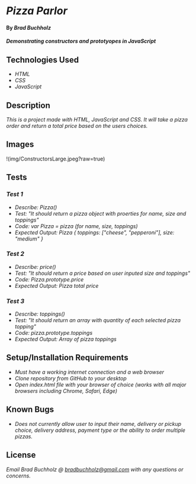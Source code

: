 # _Pizza Parlor_

#### By _**Brad Buchholz**_

#### _Demonstrating constructors and prototyopes in JavaScript_
## Technologies Used

* _HTML_
* _CSS_
* _JavaScript_

## Description

_This is a project made with HTML, JavaScript and CSS. It will take a pizza order and return a total price based on the users choices._

## Images
!(img/ConstructorsLarge.jpeg?raw=true)
## Tests

### _Test 1_
* _Describe: Pizza()_
* _Test: "It should return a pizza object with proerties for name, size and toppings"_
* _Code: var Pizza = pizza (for name, size, toppings)_
* _Expected Output: Pizza { toppings: ["cheese", "pepperoni"], size: "medium" }_
### _Test 2_
* _Describe: price()_
* _Test: "It should return a price based on user inputed size and toppings"_
* _Code: Pizza.prototype.price_
* _Expected Output: Pizza total price_
### _Test 3_
* _Describe: toppings()_
* _Test: "It should return an array with quantity of each selected pizza topping"_
* _Code: pizza.prototype.toppings_
* _Expected Output: Array of pizza toppings_

## Setup/Installation Requirements

* _Must have a working internet connection and a web browser_
* _Clone repository from GitHub to your desktop_
* _Open index.html file with your browser of choice (works with all major browsers including Chrome, Safari, Edge)_

## Known Bugs

* _Does not currently allow user to input their name, delivery or pickup choice, delivery address, payment type or the ability to order multiple pizzas._

## License

_Email Brad Buchholz @ bradbuchholz@gmail.com with any questions or concerns._

